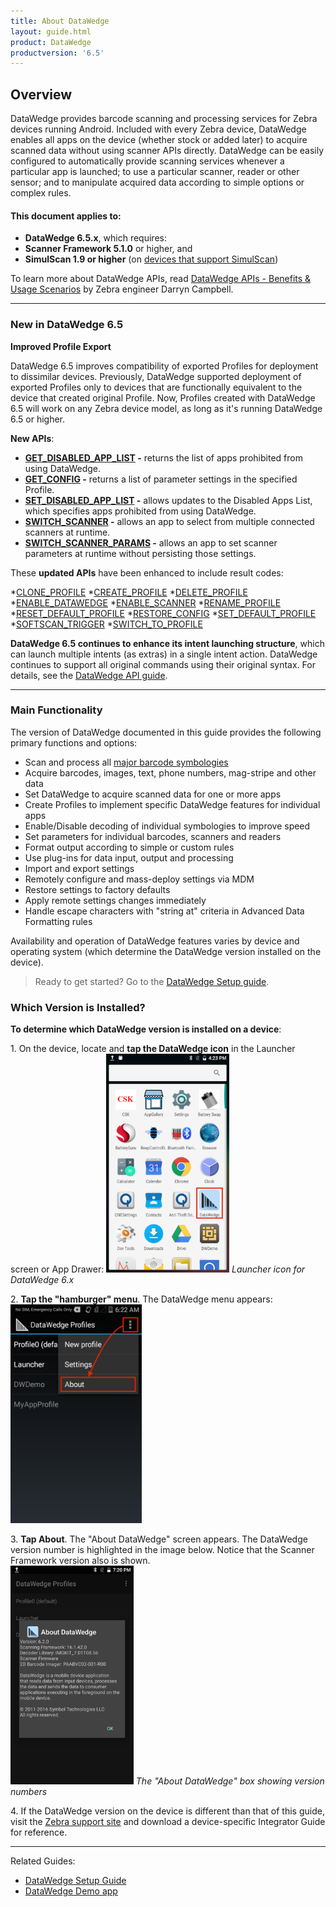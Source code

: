 ```yaml
---
title: About DataWedge
layout: guide.html
product: DataWedge
productversion: '6.5'
---
```


## Overview

DataWedge provides barcode scanning and processing services for Zebra devices running Android. Included with every Zebra device, DataWedge enables all apps on the device (whether stock or added later) to acquire scanned data without using scanner APIs directly. DataWedge can be easily configured to automatically provide scanning services whenever a particular app is launched; to use a particular scanner, reader or other sensor; and to manipulate acquired data according to simple options or complex rules. 

#### This document applies to:
* **DataWedge 6.5.x**, which requires:
* **Scanner Framework 5.1.0** or higher, and
* **SimulScan 1.9 or higher** (on [devices that support SimulScan](../../../../simulscan))

To learn more about DataWedge APIs, read [DataWedge APIs - Benefits & Usage Scenarios](https://developer.zebra.com/community/android/android-forums/android-blogs/blog/2017/06/27/datawedge-apis-benefits-challenges) by Zebra engineer Darryn Campbell. 

-----

### New in DataWedge 6.5


**Improved Profile Export** 

DataWedge 6.5 improves compatibility of exported Profiles for deployment to dissimilar devices. Previously, DataWedge supported deployment of exported Profiles only to devices that are functionally equivalent to the device that created original Profile. Now, Profiles created with DataWedge 6.5 will work on any Zebra device model, as long as it's running DataWedge 6.5 or higher. 

**New APIs**: 

* **[GET_DISABLED_APP_LIST](../api/getdisabledapplist) -** returns the list of apps prohibited from using DataWedge. 
* **[GET_CONFIG](../api/getconfig) -** returns a list of parameter settings in the specified Profile.
* **[SET_DISABLED_APP_LIST](../api/setdisabledapplist) -** allows updates to the Disabled Apps List, which specifies apps prohibited from using DataWedge. 
* **[SWITCH_SCANNER](../api/switchscanner) -** allows an app to select from multiple connected scanners at runtime. 
* **[SWITCH_SCANNER_PARAMS](../api/switchscannerparams) -** allows an app to set scanner parameters at runtime without persisting those settings. 

These **updated APIs** have been enhanced to include result codes: 

*[CLONE_PROFILE](../api/cloneprofile)
*[CREATE_PROFILE](../api/createprofile)
*[DELETE_PROFILE](../api/deleteprofile)
*[ENABLE_DATAWEDGE](../api/enabledatawedge)
*[ENABLE_SCANNER](../api/enablescanner)
*[RENAME_PROFILE](../api/renameprofile)
*[RESET_DEFAULT_PROFILE](../api/resetdefaultprofile)
*[RESTORE_CONFIG](../api/restoreconfig)
*[SET_DEFAULT_PROFILE](../api/setdefaultprofile)
*[SOFTSCAN_TRIGGER](../api/softscantrigger)
*[SWITCH_TO_PROFILE](../api/switchtoprofile)

**DataWedge 6.5 continues to enhance its intent launching structure**, which can launch multiple intents (as extras) in a single intent action. DataWedge continues to support all original commands using their original syntax. For details, see the [DataWedge API guide](../api/overview).

-----

### Main Functionality
The version of DataWedge documented in this guide provides the following primary functions and options: 

* Scan and process all [major barcode symbologies](../input/barcode/#decoderselection)
* Acquire barcodes, images, text, phone numbers, mag-stripe and other data
* Set DataWedge to acquire scanned data for one or more apps
* Create Profiles to implement specific DataWedge features for individual apps 
* Enable/Disable decoding of individual symbologies to improve speed
* Set parameters for individual barcodes, scanners and readers
* Format output according to simple or custom rules
* Use plug-ins for data input, output and processing
* Import and export settings 
* Remotely configure and mass-deploy settings via MDM  
* Restore settings to factory defaults
* Apply remote settings changes immediately 
* Handle escape characters with "string at" criteria in Advanced Data Formatting rules

Availability and operation of DataWedge features varies by device and operating system (which determine the DataWedge version installed on the device). 

<!-- _**This guide describes DataWedge for Android. Features and usage of Windows versions may vary slightly. Please refer to Windows documentation**_. 10/20/16- Windows reference removed per eng. --> 

> Ready to get started? Go to the [DataWedge Setup guide](../setup).

### Which Version is Installed? 

**To determine which DataWedge version is installed on a device**:

<!--
<img style="height:350px" src="01_datawedge_launcher.png"/>
_Launcher icon for DataWedge 3.x_
<br>
-->

&#49;. On the device, locate and **tap the DataWedge icon** in the Launcher screen or App Drawer: 
<img style="height:350px" src="02_datawedge_launcher.png"/>
_Launcher icon for DataWedge 6.x_
<br>

&#50;. **Tap the "hamburger" menu**. The DataWedge menu appears: 
<img style="height:350px" src="02_datawedge_settings_menu.png"/>
<br>

&#51;. **Tap About**. The "About DataWedge" screen appears. The DataWedge version number is highlighted in the image below. Notice that the Scanner Framework version also is shown.     
<img style="height:350px" src="03_datawedge_about_screen.png"/>
_The "About DataWedge" box showing version numbers_ 
<br>

&#52;. If the DataWedge version on the device is different than that of this guide, visit the [Zebra support site](https://www.zebra.com/us/en/support-downloads.html) and download a device-specific Integrator Guide for reference. 

<!--
#### Download an Integrator Guide
For each of its devices, Zebra publishes an Integrator Guide containing information specific to that device. For products that include DataWedge, **the Integrator Guide includes a chapter covering only those DataWedge capabilities available on the device**. A search for the term "integrator" at the [Zebra Support Portal](https://portal.motorolasolutions.com/Support/US-EN/Search?searchType=simple&searchTerm=integrator) yields a result similar to the image below. Narrow the seach by adding the device model. 
<br>
<br>
<img style="height:450px" src="support_central_guides.png"/>
_The Zebra Support Central site showing search results for the search term "integrator_" 
<br>



#### Update DataWedge (Windows only)
**DataWedge is part of the device OS image** and relies on specific components built into that image. It cannot be downloaded separately or updated without also updating the entire device, a process that **can result in loss of user data and/or user-installed applications**. It should therefore be considered only after all other options have been eliminated. **Zebra recommends consulting with a Zebra partner before upgrading a device OS image**. 

**This option is not available for Android devices**. 
-->

-----

Related Guides: 

* [DataWedge Setup Guide](../setup)
* [DataWedge Demo app](../demo)
